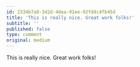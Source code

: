 ```yaml
---
id: 2334b7a8-3d2d-4dea-91ee-92fd4c4fb45d
title: 'This is really nice. Great work folks!'
subtitle: ''
published: false
type: comment
original: medium
---
```




This is really nice. Great work folks!

